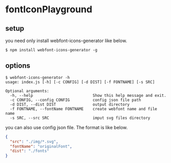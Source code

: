 # fontIconPlayground
## setup

  you need only install webfont-icons-generator like below.

    $ npm install webfont-icons-generator -g

## options
```
$ webfont-icons-generator -h
usage: index.js [-h] [-c CONFIG] [-d DIST] [-f FONTNAME] [-s SRC]

Optional arguments:
  -h, --help                          Show this help message and exit.
  -c CONFIG, --config CONFIG          config json file path
  -d DIST, --dist DIST                output directory
  -f FONTNAME, --fontName FONTNAME    create webfont name and file name
  -s SRC, --src SRC                   imput svg files directory
```

you can also use config json file. The format is like below.
``` font.config.json
{
  "src": "./img/*.svg",
  "fontName": "originalFont",
  "dist": "./fonts"
}
```